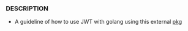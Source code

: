 ### DESCRIPTION

- A guideline of how to use JWT with golang using this external [pkg](github.com/golang-jwt/jwt/v5)
